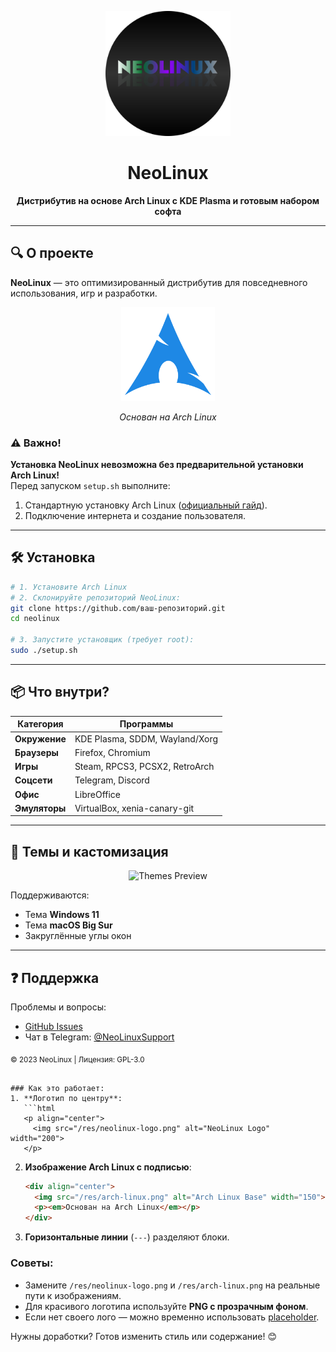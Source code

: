 
<p align="center">
  <img src="/res/neolinux-logo.svg" alt="NeoLinux Logo" width="200">
</p>

<h1 align="center">NeoLinux</h1>

<p align="center">
  <strong>Дистрибутив на основе Arch Linux с KDE Plasma и готовым набором софта</strong>
</p>

---

## 🔍 О проекте
**NeoLinux** — это оптимизированный дистрибутив для повседневного использования, игр и разработки.  

<div align="center">
  <img src="/res/arch-linux.png" alt="Arch Linux Base" width="150">
  <p><em>Основан на Arch Linux</em></p>
</div>

### ⚠️ Важно!
**Установка NeoLinux невозможна без предварительной установки Arch Linux!**  
Перед запуском `setup.sh` выполните:  
1. Стандартную установку Arch Linux ([официальный гайд](https://wiki.archlinux.org/title/Installation_guide)).  
2. Подключение интернета и создание пользователя.  

---

## 🛠 Установка
```bash
# 1. Установите Arch Linux
# 2. Склонируйте репозиторий NeoLinux:
git clone https://github.com/ваш-репозиторий.git
cd neolinux

# 3. Запустите установщик (требует root):
sudo ./setup.sh
```

---

## 📦 Что внутри?
| Категория       | Программы                          |
|-----------------|-----------------------------------|
| **Окружение**   | KDE Plasma, SDDM, Wayland/Xorg     |
| **Браузеры**    | Firefox, Chromium                 |
| **Игры**        | Steam, RPCS3, PCSX2, RetroArch    |
| **Соцсети**     | Telegram, Discord                 |
| **Офис**        | LibreOffice                       |
| **Эмуляторы**   | VirtualBox, xenia-canary-git      |

---

## 🎨 Темы и кастомизация
<p align="center">
  <img src="/res/neolinux-themes.png" alt="Themes Preview" width="600">
</p>

Поддерживаются:  
- Тема **Windows 11**  
- Тема **macOS Big Sur**  
- Закруглённые углы окон  

---

## ❓ Поддержка
Проблемы и вопросы:  
- [GitHub Issues](https://github.com/ваш-репозиторий/issues)  
- Чат в Telegram: [@NeoLinuxSupport](https://t.me/NeoLinuxSupport)  

<sub>© 2023 NeoLinux | Лицензия: GPL-3.0</sub>
```

### Как это работает:
1. **Логотип по центру**:  
   ```html
   <p align="center">
     <img src="/res/neolinux-logo.png" alt="NeoLinux Logo" width="200">
   </p>
   ```

2. **Изображение Arch Linux с подписью**:  
   ```markdown
   <div align="center">
     <img src="/res/arch-linux.png" alt="Arch Linux Base" width="150">
     <p><em>Основан на Arch Linux</em></p>
   </div>
   ```

3. **Горизонтальные линии** (`---`) разделяют блоки.

### Советы:
- Замените `/res/neolinux-logo.png` и `/res/arch-linux.png` на реальные пути к изображениям.  
- Для красивого логотипа используйте **PNG с прозрачным фоном**.  
- Если нет своего лого — можно временно использовать [placeholder](https://via.placeholder.com/200x100?text=NeoLinux).  

Нужны доработки? Готов изменить стиль или содержание! 😊
